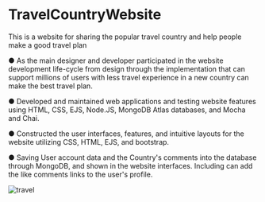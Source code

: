 # TravelCountryWebsite
This is a website for sharing the popular travel country and help people make a good travel plan

● As the main designer and developer participated in the website development life-cycle from design through the implementation that can support millions of users with less travel experience in a new country can make the best travel plan.

● Developed and maintained web applications and testing website features using HTML, CSS, EJS, Node.JS, MongoDB Atlas databases, and Mocha and Chai. 

● Constructed the user interfaces, features, and intuitive layouts for the website utilizing CSS, HTML, EJS, and bootstrap. 

● Saving User account data and the Country's comments into the database through MongoDB, and shown in the website interfaces. Including can add the like comments links to the user's profile.


![travel](https://user-images.githubusercontent.com/60770401/236743181-a9db37ef-852e-4382-b722-5cc786b1aaa4.png)
